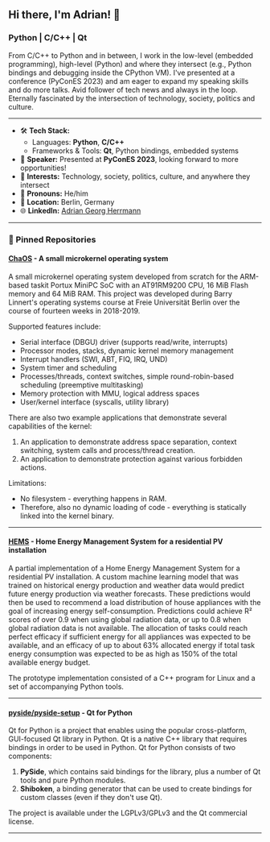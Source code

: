 ## Hi there, I'm Adrian! 👋

### Python | C/C++ | Qt

From C/C++ to Python and in between, I work in the low-level (embedded programming), high-level (Python) and where they intersect (e.g., Python bindings and debugging inside the CPython VM). I've presented at a conference (PyConES 2023) and am eager to expand my speaking skills and do more talks. Avid follower of tech news and always in the loop. Eternally fascinated by the intersection of technology, society, politics and culture.

---

- 🛠️ **Tech Stack:**  
  - Languages: **Python**, **C/C++**
  - Frameworks & Tools: **Qt**, Python bindings, embedded systems
- 🎤 **Speaker:** Presented at **PyConES 2023**, looking forward to more opportunities!
- 📖 **Interests:** Technology, society, politics, culture, and anywhere they intersect
- 👤 **Pronouns:** He/him
- 📌 **Location:** Berlin, Germany
- 🌐 **LinkedIn:** [Adrian Georg Herrmann](https://www.linkedin.com/in/adrian-georg-herrmann-7a8b42165/)

---

### 📌 Pinned Repositories

#### [ChaOS](https://github.com/adrianghc/chaos) - A small microkernel operating system

A small microkernel operating system developed from scratch for the ARM-based taskit Portux MiniPC SoC with an AT91RM9200 CPU, 16 MiB Flash memory and 64 MiB RAM. This project was developed during Barry Linnert's operating systems course at Freie Universität Berlin over the course of fourteen weeks in 2018-2019.

Supported features include:

- Serial interface (DBGU) driver (supports read/write, interrupts)
- Processor modes, stacks, dynamic kernel memory management
- Interrupt handlers (SWI, ABT, FIQ, IRQ, UND)
- System timer and scheduling
- Processes/threads, context switches, simple round-robin-based scheduling (preemptive multitasking)
- Memory protection with MMU, logical address spaces
- User/kernel interface (syscalls, utility library)

There are also two example applications that demonstrate several capabilities of the kernel:
1. An application to demonstrate address space separation, context switching, system calls and process/thread creation.
2. An application to demonstrate protection against various forbidden actions.

Limitations:

- No filesystem - everything happens in RAM.
- Therefore, also no dynamic loading of code - everything is statically linked into the kernel binary.

---

#### [HEMS](https://github.com/adrianghc/HEMS) - Home Energy Management System for a residential PV installation

A partial implementation of a Home Energy Management System for a residential PV installation. A custom machine learning model that was trained on historical energy production and weather data would predict future energy production via weather forecasts. These predictions would then be used to recommend a load distribution of house appliances with the goal of increasing energy self-consumption. Predictions could achieve R² scores of over 0.9 when using global radiation data, or up to 0.8 when global radiation data is not available. The allocation of tasks could reach perfect efficacy if sufficient energy for all appliances was expected to be available, and an efficacy of up to about 63% allocated energy if total task energy consumption was expected to be as high as 150% of the total available energy budget.

The prototype implementation consisted of a C++ program for Linux and a set of accompanying Python tools.

---

#### [pyside/pyside-setup](https://github.com/pyside/pyside-setup) - Qt for Python

Qt for Python is a project that enables using the popular cross-platform, GUI-focused Qt library in Python. Qt is a native C++ library that requires bindings in order to be used in Python. Qt for Python consists of two components:

1. **PySide**, which contains said bindings for the library, plus a number of Qt tools and pure Python modules.
2. **Shiboken**, a binding generator that can be used to create bindings for custom classes (even if they don't use Qt).

The project is available under the LGPLv3/GPLv3 and the Qt commercial license.

---

<!--
**adrianghc/adrianghc** is a ✨ _special_ ✨ repository because its `README.md` (this file) appears on your GitHub profile.
-->
